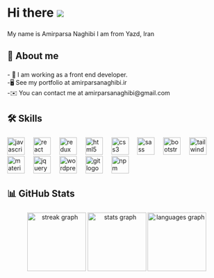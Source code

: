 # Hi there ![](https://user-images.githubusercontent.com/18350557/176309783-0785949b-9127-417c-8b55-ab5a4333674e.gif)

###

<p align="left">My name is Amirparsa Naghibi I am from Yazd, Iran</p>

###

<h2 align="left">🚀 About me</h2>

###

<p align="left">- 🔭 I am working as a front end developer.<br>-🖥️  See my portfolio at amirparsanaghibi.ir<br>-✉️  You can contact me at amirparsanaghibi@gmail.com</p>

###

<h2 align="left">🛠 Skills</h2>

###

<div align="left">
  <img src="https://skillicons.dev/icons?i=js" height="40" alt="javascript logo"  />
  <img width="12" />
  <img src="https://skillicons.dev/icons?i=react" height="40" alt="react logo"  />
  <img width="12" />
  <img src="https://skillicons.dev/icons?i=redux" height="40" alt="redux logo"  />
  <img width="12" />
  <img src="https://skillicons.dev/icons?i=html" height="40" alt="html5 logo"  />
  <img width="12" />
  <img src="https://skillicons.dev/icons?i=css" height="40" alt="css3 logo"  />
  <img width="12" />
  <img src="https://skillicons.dev/icons?i=sass" height="40" alt="sass logo"  />
  <img width="12" />
  <img src="https://skillicons.dev/icons?i=bootstrap" height="40" alt="bootstrap logo"  />
  <img width="12" />
  <img src="https://skillicons.dev/icons?i=tailwind" height="40" alt="tailwindcss logo"  />
  <img width="12" />
  <img src="https://skillicons.dev/icons?i=materialui" height="40" alt="materialui logo"  />
  <img width="12" />
  <img src="https://skillicons.dev/icons?i=jquery" height="40" alt="jquery logo"  />
  <img width="12" />
  <img src="https://skillicons.dev/icons?i=wordpress" height="40" alt="wordpress logo"  />
  <img width="12" />
  <img src="https://skillicons.dev/icons?i=git" height="40" alt="git logo"  />
  <img width="12" />
  <img src="https://cdn.simpleicons.org/npm/CB3837" height="40" alt="npm logo"  />
</div>

###

<h2 align="left">📊 GitHub Stats</h2>

###

<div align="center">
  <img src="https://streak-stats.demolab.com?user=Amirparsa-n&locale=en&mode=daily&theme=tokyonight&hide_border=true&border_radius=10&order=3" height="135" alt="streak graph"  />
  <img src="https://github-readme-stats.vercel.app/api?username=Amirparsa-n&hide_title=false&hide_rank=false&show_icons=true&include_all_commits=true&count_private=true&disable_animations=false&theme=tokyonight&locale=en&hide_border=true&order=1" height="135" alt="stats graph"  />
  <img src="https://github-readme-stats.vercel.app/api/top-langs?username=Amirparsa-n&locale=en&hide_title=false&layout=compact&card_width=320&langs_count=8&theme=tokyonight&hide_border=true&order=2" height="135" alt="languages graph"  />
</div>

###



